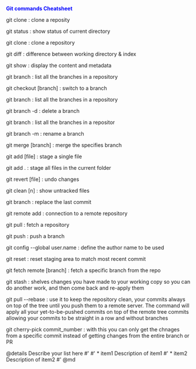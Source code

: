 <span style="color:blue">  **Git commands Cheatsheet** </span> 


git clone
: clone a reposity

git status
: show status of current directory

git clone
: clone a repository

git diff
: difference between working directory & index

git show
: display the content and metadata

git branch
: list all the branches in a repository

git checkout [branch]
: switch to a branch

git branch
: list all the branches in a repository

git branch -d
: delete a branch

git branch
: list all the branches in a repositor

git branch -m
: rename a branch

git merge [branch]
: merge the specifies branch

git add [file]
: stage a single file

git add .
: stage all files in the current folder

git revert [file]
: undo changes

git clean [n]
: show untracked files

git branch
: replace the last commit

git remote add
: connection to a remote repository

git pull
: fetch a repository

git push
: push a branch

git config --global user.name
: define the author name to be used


git reset
: reset staging area to match most recent commit

git fetch remote [branch]
: fetch a specific branch from the repo

git stash
: shelves changes you have made to your working copy so you can do another work, and then come back and re-apply them

git pull  --rebase
: use it to keep the repository clean, your commits always on top of the tree until you push them to a remote server. The command will apply all your yet-to-be-pushed commits on top of the remote tree commits allowing your commits to be straight in a row and without branches

git cherry-pick commit_number
: with this you can only get the chnages from a specific commit instead of getting changes from the entire branch or PR

@details Describe your list here
#'
#' * item1 Description of item1
#' * item2 Description of item2
#' @md

